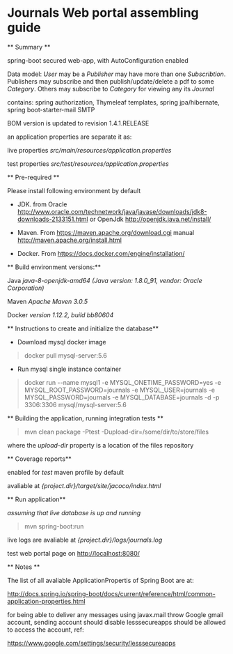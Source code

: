# Journals Web portal assembling guide

** Summary **

spring-boot secured web-app, with AutoConfiguration enabled

Data model: *User* may be a *Publisher* may have more than one *Subscribtion*. Publishers may subscribe and then publish/update/delete a pdf to some *Category*. Others may subscribe to *Category* for viewing any its *Journal*

contains: spring authorization, Thymeleaf templates, spring jpa/hibernate, spring boot-starter-mail SMTP

BOM version is updated to revision 1.4.1.RELEASE

an application properties are separate it as:

live properties *src/main/resources/application.properties* 

test properties *src/test/resources/application.properties*

** Pre-required **

Please install following environment by default

* JDK. from Oracle <http://www.oracle.com/technetwork/java/javase/downloads/jdk8-downloads-2133151.html> or OpenJdk <http://openjdk.java.net/install/>
	
* Maven. From <https://maven.apache.org/download.cgi> manual <http://maven.apache.org/install.html>
	
* Docker. From <https://docs.docker.com/engine/installation/>

** Build environment versions:**

Java *java-8-openjdk-amd64 (Java version: 1.8.0_91, vendor: Oracle Corporation)*

Maven *Apache Maven 3.0.5*

Docker *version 1.12.2, build bb80604*

** Instructions to create and initialize the database**

* Download mysql docker image 

> docker pull mysql-server:5.6

* Run mysql single instance container

> docker run --name mysql1 -e MYSQL_ONETIME_PASSWORD=yes -e MYSQL_ROOT_PASSWORD=journals -e MYSQL_USER=journals -e MYSQL_PASSWORD=journals -e MYSQL_DATABASE=journals -d -p 3306:3306 mysql/mysql-server:5.6

** Building the application, running integration tests **

> mvn clean package -Ptest -Dupload-dir=/some/dir/to/store/files

where the *upload-dir* property is a location of the files repository

** Coverage reports**

 enabled for *test* maven profile by default 

 avaliable at *{project.dir}/target/site/jacoco/index.html*

** Run application**

*assuming that live database is up and running* 

> mvn spring-boot:run

live logs are avaliable at *{project.dir}/logs/journals.log*

test web portal page on <http://localhost:8080/>

** Notes **

The list of all avaliable ApplicationPropertis of Spring Boot are at:

<http://docs.spring.io/spring-boot/docs/current/reference/html/common-application-properties.html>


for being able to deliver any messages using javax.mail throw Google gmail account, sending account should disable lesssecureapps should be allowed to access the account, ref:

<https://www.google.com/settings/security/lesssecureapps>

